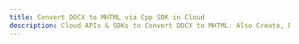 ---title: Convert DOCX to MHTML via Cpp SDK in Clouddescription: Cloud APIs & SDKs to Convert DOCX to MHTML. Also Create, Edit & Render Microsoft Word & OpenOffice documents in the Cloud.---